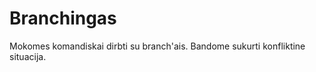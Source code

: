 Branchingas
===========

Mokomes komandiskai dirbti su branch'ais.
Bandome sukurti konfliktine situacija.
